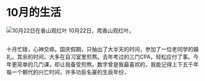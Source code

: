 # 10月的生活
![10月22日在香山观红叶](https://img3.doubanio.com/view/photo/l/oEG7x3eSDy6r8DcUkSWIXw/166705804/x2538662801.jpg)
10月22日，爬香山观红叶。
##
十月忙碌，心神交瘁。国庆假期，只抽出了大半天的时间，参加了一位老同学的婚礼。其余的时间，大多在自习室里煎熬。去年考过的三门CPA，轻松应付了事。今年更简单的几门课，却让我备受煎熬。数字曾是我最喜欢的，我能记得上下五千年每一个朝代的兴亡时间，许多功臣名豪的生辰年份，


<!--stackedit_data:
eyJoaXN0b3J5IjpbLTE3MTI1MjUxODYsLTE4ODE1OTM3NDUsLT
EwNTg2MzY1MjhdfQ==
-->
